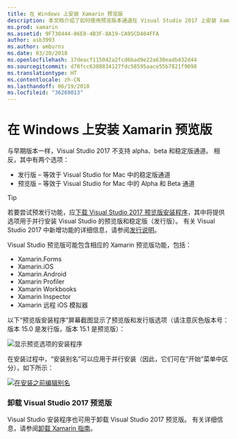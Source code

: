 ```yaml
---
title: 在 Windows 上安装 Xamarin 预览版
description: 本文档介绍了如何使用预览版本通道在 Visual Studio 2017 上安装 Xamarin 预览版本。
ms.prod: xamarin
ms.assetid: 9F730444-06E8-4B3F-8A19-CA95CD484FFA
author: asb3993
ms.author: amburns
ms.date: 03/20/2018
ms.openlocfilehash: 17deacf115042a2fcd6bad9e22a630eadb432d44
ms.sourcegitcommit: d70fcc6380834127fdc58595aace55b7821f9098
ms.translationtype: HT
ms.contentlocale: zh-CN
ms.lasthandoff: 06/19/2018
ms.locfileid: "36269013"
---
```

# <a name="installing-xamarin-preview-on-windows"></a>在 Windows 上安装 Xamarin 预览版

与早期版本一样，Visual Studio 2017 不支持 alpha、beta 和稳定版通道。 相反，其中有两个选项：

- 发行版 – 等效于 Visual Studio for Mac 中的稳定版通道
- 预览版 – 等效于 Visual Studio for Mac 中的 Alpha 和 Beta 通道

> [!TIP] 
> 若要尝试预发行功能，应[下载 Visual Studio 2017 预览版安装程序](https://www.visualstudio.com/vs/preview/)，其中将提供选项用于并行安装 Visual Studio 的预览版和稳定版（发行版）。 有关 Visual Studio 2017 中新增功能的详细信息，请参阅[发行说明](/visualstudio/releasenotes/vs2017-preview-relnotes)。

Visual Studio 预览版可能包含相应的 Xamarin 预览版功能，包括：

- Xamarin.Forms
- Xamarin.iOS
- Xamarin.Android
- Xamarin Profiler
- Xamarin Workbooks
- Xamarin Inspector
- Xamarin 远程 iOS 模拟器

以下“预览版安装程序”屏幕截图显示了预览版和发行版选项（请注意灰色版本号：版本 15.0 是发行版，版本 15.1 是预览版）：

![显示预览选项的安装程序](windows-images/vs2017-installer.jpg)

在安装过程中，“安装别名”可以应用于并行安装（因此，它们可在“开始”菜单中区分），如下所示：

[![在安装之前编辑别名](windows-images/vs2017-nickname-sml.png "在安装之前编辑别名")](windows-images/vs2017-nickname.png#lightbox)

### <a name="uninstalling-visual-studio-2017-preview"></a>卸载 Visual Studio 2017 预览版

Visual Studio 安装程序也可用于卸载 Visual Studio 2017 预览版。 有关详细信息，请参阅[卸载 Xamarin 指南](uninstalling-xamarin.md#uninstallvs2017)。
